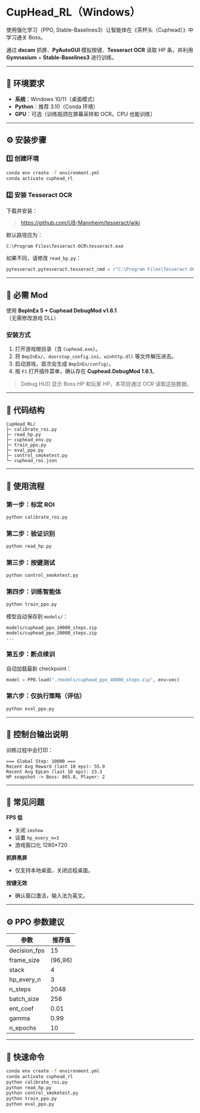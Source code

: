 # CupHead_RL（Windows）

使用强化学习（PPO, Stable-Baselines3）让智能体在《茶杯头（Cuphead）》中学习通关 Boss。

通过 **dxcam** 抓屏、**PyAutoGUI** 模拟按键、**Tesseract OCR** 读取 HP 条，并利用 **Gymnasium** + **Stable-Baselines3** 进行训练。

---

## 🧩 环境要求

- **系统**：Windows 10/11（桌面模式）
- **Python**：推荐 3.10（Conda 环境）
- **GPU**：可选（训练瓶颈在屏幕采样和 OCR，CPU 也能训练）

---

## ⚙️ 安装步骤

### 1️⃣ 创建环境
```bash
conda env create -f environment.yml
conda activate cuphead_rl
```

### 2️⃣ 安装 Tesseract OCR

下载并安装：
> https://github.com/UB-Mannheim/tesseract/wiki  

默认路径应为：
```
C:\Program Files\Tesseract-OCR\tesseract.exe
```
如果不同，请修改 `read_hp.py`：
```python
pytesseract.pytesseract.tesseract_cmd = r"C:\Program Files\Tesseract-OCR\tesseract.exe"
```

---

## 🧩 必需 Mod

使用 **BepInEx 5 + Cuphead DebugMod v1.6.1**  
（无需修改游戏 DLL）

### 安装方式
1. 打开游戏根目录（含 `Cuphead.exe`）。  
2. 将 `BepInEx/`、`doorstop_config.ini`、`winhttp.dll` 等文件解压进去。  
3. 启动游戏，首次会生成 `BepInEx/config/`。  
4. 按 `F1` 打开插件菜单，确认存在 **Cuphead.DebugMod 1.6.1**。

> Debug HUD 显示 Boss HP 和玩家 HP，本项目通过 OCR 读取这些数据。

---

## 🧭 代码结构

```
CupHead_RL/
├─ calibrate_roi.py
├─ read_hp.py
├─ cuphead_env.py
├─ train_ppo.py
├─ eval_ppo.py
├─ control_smoketest.py
└─ cuphead_roi.json
```

---

## 🚀 使用流程

### 第一步：标定 ROI
```bash
python calibrate_roi.py
```

### 第二步：验证识别
```bash
python read_hp.py
```

### 第三步：按键测试
```bash
python control_smoketest.py
```

### 第四步：训练智能体
```bash
python train_ppo.py
```

模型自动保存到 `models/`：
```
models/cuphead_ppo_10000_steps.zip
models/cuphead_ppo_20000_steps.zip
...
```

### 第五步：断点续训
自动加载最新 checkpoint：
```python
model = PPO.load("./models/cuphead_ppo_40000_steps.zip", env=vec)
```

### 第六步：仅执行策略（评估）
```bash
python eval_ppo.py
```

---

## 🧮 控制台输出说明

训练过程中会打印：
```
=== Global Step: 10000 ===
Recent Avg Reward (last 10 eps): 55.9
Recent Avg EpLen (last 10 eps): 23.3
HP snapshot -> Boss: 865.8, Player: 2
```

---

## 🧠 常见问题

**FPS 低**
- 关闭 `imshow`
- 设置 `hp_every_n=3`
- 游戏窗口化 1280×720

**抓屏黑屏**
- 仅支持本地桌面，关闭远程桌面。

**按键无效**
- 确认窗口激活，输入法为英文。

---

## ⚙️ PPO 参数建议

| 参数 | 推荐值 |
|------|---------|
| decision_fps | 15 |
| frame_size | (96,96) |
| stack | 4 |
| hp_every_n | 3 |
| n_steps | 2048 |
| batch_size | 256 |
| ent_coef | 0.01 |
| gamma | 0.99 |
| n_epochs | 10 |

---

## 🧰 快速命令

```bash
conda env create -f environment.yml
conda activate cuphead_rl
python calibrate_roi.py
python read_hp.py
python control_smoketest.py
python train_ppo.py
python eval_ppo.py
```
